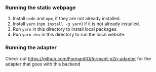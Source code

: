 ### Running the static webpage

1. Install `node` and `npm`, if they are not already installed.
2. Install `yarn` (`npm install -g yarn`) if it is not already installed.
3. Run `yarn` in this directory to install local packages.
4. Run `yarn dev` in this directory to run the local website.

### Running the adapter

Check out https://github.com/FormantIO/formant-p2p-adapter for the adapter that goes with this backend
